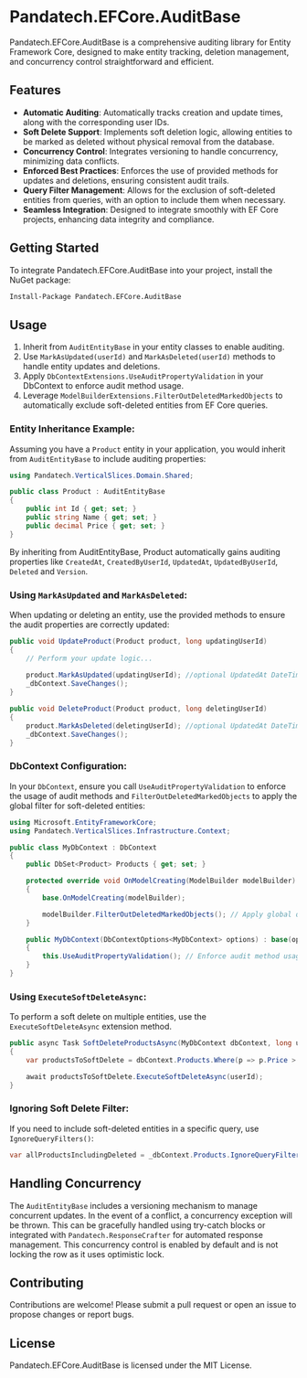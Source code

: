 # Pandatech.EFCore.AuditBase

Pandatech.EFCore.AuditBase is a comprehensive auditing library for Entity Framework Core, designed to make entity
tracking, deletion management, and concurrency control straightforward and efficient.

## Features

- **Automatic Auditing**: Automatically tracks creation and update times, along with the corresponding user IDs.
- **Soft Delete Support**: Implements soft deletion logic, allowing entities to be marked as deleted without physical
  removal from the database.
- **Concurrency Control**: Integrates versioning to handle concurrency, minimizing data conflicts.
- **Enforced Best Practices**: Enforces the use of provided methods for updates and deletions, ensuring consistent audit
  trails.
- **Query Filter Management**: Allows for the exclusion of soft-deleted entities from queries, with an option to include
  them when necessary.
- **Seamless Integration**: Designed to integrate smoothly with EF Core projects, enhancing data integrity and
  compliance.

## Getting Started

To integrate Pandatech.EFCore.AuditBase into your project, install the NuGet package:

```bash
Install-Package Pandatech.EFCore.AuditBase
```

## Usage

1. Inherit from `AuditEntityBase` in your entity classes to enable auditing.
2. Use `MarkAsUpdated(userId)` and `MarkAsDeleted(userId)` methods to handle entity updates and deletions.
3. Apply `DbContextExtensions.UseAuditPropertyValidation` in your DbContext to enforce audit method usage.
4. Leverage `ModelBuilderExtensions.FilterOutDeletedMarkedObjects` to automatically exclude soft-deleted entities from
   EF Core queries.

### Entity Inheritance Example:

Assuming you have a `Product` entity in your application, you would inherit from `AuditEntityBase` to include auditing
properties:

```csharp
using Pandatech.VerticalSlices.Domain.Shared;

public class Product : AuditEntityBase
{
    public int Id { get; set; }
    public string Name { get; set; }
    public decimal Price { get; set; }
}
```

By inheriting from AuditEntityBase, Product automatically gains auditing properties
like `CreatedAt`, `CreatedByUserId`, `UpdatedAt`, `UpdatedByUserId`, `Deleted` and `Version`.

### Using `MarkAsUpdated` and `MarkAsDeleted`:

When updating or deleting an entity, use the provided methods to ensure the audit properties are correctly updated:

```csharp
public void UpdateProduct(Product product, long updatingUserId)
{
    // Perform your update logic...
    
    product.MarkAsUpdated(updatingUserId); //optional UpdatedAt DateTime parameter
    _dbContext.SaveChanges();
}

public void DeleteProduct(Product product, long deletingUserId)
{
    product.MarkAsDeleted(deletingUserId); //optional UpdatedAt DateTime parameter
    _dbContext.SaveChanges();
}
```

### DbContext Configuration:

In your `DbContext`, ensure you call `UseAuditPropertyValidation` to enforce the usage of audit methods and
`FilterOutDeletedMarkedObjects` to apply the global filter for soft-deleted entities:

```csharp
using Microsoft.EntityFrameworkCore;
using Pandatech.VerticalSlices.Infrastructure.Context;

public class MyDbContext : DbContext
{
    public DbSet<Product> Products { get; set; }

    protected override void OnModelCreating(ModelBuilder modelBuilder)
    {
        base.OnModelCreating(modelBuilder);

        modelBuilder.FilterOutDeletedMarkedObjects(); // Apply global query filter for soft deletes
    }

    public MyDbContext(DbContextOptions<MyDbContext> options) : base(options)
    {
        this.UseAuditPropertyValidation(); // Enforce audit method usage
    }
}
```

### Using `ExecuteSoftDeleteAsync`:
To perform a soft delete on multiple entities, use the `ExecuteSoftDeleteAsync` extension method.
```csharp
public async Task SoftDeleteProductsAsync(MyDbContext dbContext, long userId)
{
    var productsToSoftDelete = dbContext.Products.Where(p => p.Price > 100);

    await productsToSoftDelete.ExecuteSoftDeleteAsync(userId);
}
```

### Ignoring Soft Delete Filter:

If you need to include soft-deleted entities in a specific query, use `IgnoreQueryFilters()`:

```csharp
var allProductsIncludingDeleted = _dbContext.Products.IgnoreQueryFilters().ToList();
```

## Handling Concurrency

The `AuditEntityBase` includes a versioning mechanism to manage concurrent updates. In the event of a conflict, a
concurrency exception will be thrown. This can be gracefully handled using try-catch blocks or integrated
with `Pandatech.ResponseCrafter` for automated response management. This concurrency control is enabled by default and
is not locking the row as it uses optimistic lock.

## Contributing

Contributions are welcome! Please submit a pull request or open an issue to propose changes or report bugs.

## License

Pandatech.EFCore.AuditBase is licensed under the MIT License.